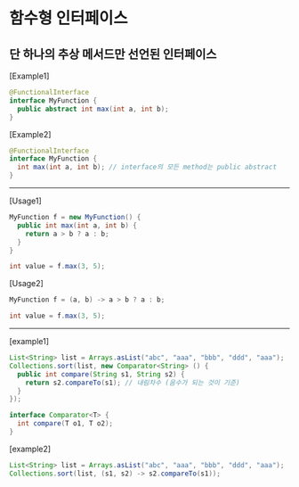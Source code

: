 # 함수형 인터페이스 
단 하나의 추상 메서드만 선언된 인터페이스
---
[Example1]
```java
@FunctionalInterface
interface MyFunction {
  public abstract int max(int a, int b);
} 
```
[Example2]
```java
@FunctionalInterface
interface MyFunction {
  int max(int a, int b); // interface의 모든 method는 public abstract
} 
```
---
[Usage1]
```java
MyFunction f = new MyFunction() {
  public int max(int a, int b) {
    return a > b ? a : b;
  }
}

int value = f.max(3, 5);
```
[Usage2]
```java
MyFunction f = (a, b) -> a > b ? a : b;

int value = f.max(3, 5);
```
---
[example1]
```java
List<String> list = Arrays.asList("abc", "aaa", "bbb", "ddd", "aaa");
Collections.sort(list, new Comparator<String> () {
  public int compare(String s1, String s2) {
    return s2.compareTo(s1); // 내림차수 (음수가 되는 것이 기준)
  }
});

interface Comparator<T> {
  int compare(T o1, T o2);
}
```
[example2]
```java
List<String> list = Arrays.asList("abc", "aaa", "bbb", "ddd", "aaa");
Collections.sort(list, (s1, s2) -> s2.compareTo(s1));

```
